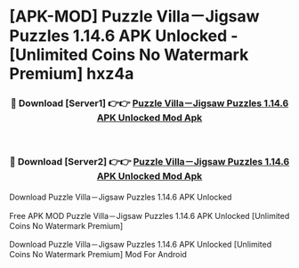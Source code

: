 # [APK-MOD] Puzzle Villa－Jigsaw Puzzles 1.14.6 APK Unlocked - [Unlimited Coins No Watermark Premium] hxz4a



<div align="center">
<h3>🔴 Download [Server1] 👉👉 <a href="https://momento.my/?title=Puzzle_Villa－Jigsaw_Puzzles_1.14.6_APK_Unlocked">Puzzle Villa－Jigsaw Puzzles 1.14.6 APK Unlocked Mod Apk</a></h3><br>

<h3>🔴 Download [Server2] 👉👉 <a href="https://momento.my/?title=Puzzle_Villa－Jigsaw_Puzzles_1.14.6_APK_Unlocked">Puzzle Villa－Jigsaw Puzzles 1.14.6 APK Unlocked Mod Apk</a></h3>
</div>



Download Puzzle Villa－Jigsaw Puzzles 1.14.6 APK Unlocked 

Free APK MOD Puzzle Villa－Jigsaw Puzzles 1.14.6 APK Unlocked [Unlimited Coins No Watermark Premium]

Download Puzzle Villa－Jigsaw Puzzles 1.14.6 APK Unlocked [Unlimited Coins No Watermark Premium] Mod For Android

